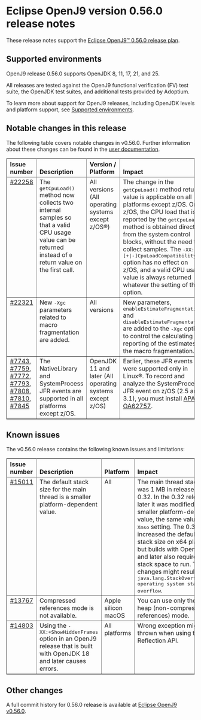 <!--
* Copyright (c) 2025 IBM Corp. and others
*
* This program and the accompanying materials are made
* available under the terms of the Eclipse Public License 2.0
* which accompanies this distribution and is available at
* https://www.eclipse.org/legal/epl-2.0/ or the Apache
* License, Version 2.0 which accompanies this distribution and
* is available at https://www.apache.org/licenses/LICENSE-2.0.
*
* This Source Code may also be made available under the
* following Secondary Licenses when the conditions for such
* availability set forth in the Eclipse Public License, v. 2.0
* are satisfied: GNU General Public License, version 2 with
* the GNU Classpath Exception [1] and GNU General Public
* License, version 2 with the OpenJDK Assembly Exception [2].
*
* [1] https://www.gnu.org/software/classpath/license.html
* [2] https://openjdk.org/legal/assembly-exception.html
*
* SPDX-License-Identifier: EPL-2.0 OR Apache-2.0 OR GPL-2.0-only WITH Classpath-exception-2.0 OR GPL-2.0-only WITH OpenJDK-assembly-exception-1.0
-->

# Eclipse OpenJ9 version 0.56.0 release notes

These release notes support the [Eclipse OpenJ9&trade; 0.56.0 release plan](https://projects.eclipse.org/projects/technology.openj9/releases/0.56.0/plan).

## Supported environments

OpenJ9 release 0.56.0 supports OpenJDK 8, 11, 17, 21, and 25.

All releases are tested against the OpenJ9 functional verification (FV) test suite, the OpenJDK test suites, and additional tests provided by Adoptium.

To learn more about support for OpenJ9 releases, including OpenJDK levels and platform support, see [Supported environments](https://eclipse.org/openj9/docs/openj9_support/index.html).

## Notable changes in this release

The following table covers notable changes in v0.56.0. Further information about these changes can be found in the [user documentation](https://www.eclipse.org/openj9/docs/version0.56/).

<table cellpadding="4" cellspacing="0" summary="" width="100%" rules="all" frame="border" border="1"><thead align="left">
<tr>
<th valign="bottom">Issue number</th>
<th valign="bottom">Description</th>
<th valign="bottom">Version / Platform</th>
<th valign="bottom">Impact</th>
</tr>
</thead>
<tbody>

<tr>
<td valign="top"><a href="https://github.com/eclipse-openj9/openj9/pull/22258">#22258</a></td>
<td valign="top">The <tt>getCpuLoad()</tt> method now collects two internal samples so that a valid CPU usage value can be returned instead of <tt>0</tt> return value on the first call.</td>
<td valign="top">All versions (All operating systems except z/OS&reg;)</td>
<td valign="top">The change in the <tt>getCpuLoad()</tt> method return value is applicable on all platforms except z/OS. On z/OS, the CPU load that is reported by the <tt>getCpuLoad</tt> method is obtained directly from the system control blocks, without the need to collect samples. The <tt>-XX:[+|-]CpuLoadCompatibility</tt> option has no effect on z/OS, and a valid CPU usage value is always returned whatever the setting of this option.
</td>
</tr>
<tr>
<td valign="top"><a href="https://github.com/eclipse-openj9/openj9/pull/22321">#22321</a></td>
<td valign="top">New <tt>-Xgc</tt> parameters related to macro fragmentation are added.</td>
<td valign="top">All versions</td>
<td valign="top">New parameters, <tt>enableEstimateFragmentation</tt> and <tt>disableEstimateFragmentation</tt> are added to the <tt>-Xgc</tt> option to control the calculating and reporting of the estimates of the macro fragmentation.
</td>
</tr>
<tr>
<td valign="top"><a href="https://github.com/eclipse-omr/omr/pull/7743">#7743</a>, <a href="https://github.com/eclipse-omr/omr/pull/7759">#7759</a>, <a href="https://github.com/eclipse-omr/omr/pull/7772">#7772</a>, <a href="https://github.com/eclipse-omr/omr/pull/7793">#7793</a>, <a href="https://github.com/eclipse-omr/omr/pull/7808">#7808</a>, <a href="https://github.com/eclipse-omr/omr/pull/7810">#7810</a>, <a href="https://github.com/eclipse-omr/omr/pull/7845">#7845</a></td>
<td valign="top">The NativeLibrary and SystemProcess JFR events are supported in all platforms except z/OS.</td>
<td valign="top">OpenJDK 11 and later (All operating systems except z/OS)</td>
<td valign="top">Earlier, these JFR events were supported only in Linux&reg;. 
To record and analyze the SystemProcess JFR event on z/OS (2.5 and 3.1), you must install <a href="https://www.ibm.com/support/pages/apar/OA62757">APAR OA62757</a>.
</td>
</tr>
</tbody>
</table>

## Known issues

The v0.56.0 release contains the following known issues and limitations:

<table cellpadding="4" cellspacing="0" summary="" width="100%" rules="all" frame="border" border="1">
<thead align="left">
<tr>
<th valign="bottom">Issue number</th>
<th valign="bottom">Description</th>
<th valign="bottom">Platform</th>
<th valign="bottom">Impact</th>
<th valign="bottom">Workaround</th>
</tr>
</thead>

<tbody>
<tr>
<td valign="top"><a href="https://github.com/eclipse-openj9/openj9/issues/15011">#15011</a></td>
<td valign="top">The default stack size for the main thread is a smaller platform-dependent value.</td>
<td valign="top">All</td>
<td valign="top">The main thread stack size was 1 MB in releases before 0.32. In the 0.32 release and later it was modified to a smaller
platform-dependent value, the same value as the <tt>-Xmso</tt> setting. The 0.33 release increased the default <tt>-Xmso</tt> stack size
on x64 platforms, but builds with OpenJDK 17 and later also require more stack space to run. These changes might result in a
<tt>java.lang.StackOverflowError: operating system stack overflow</tt>.</td>
<td valign="top">Use <tt>-Xmso</tt> to set the default stack size. See the default value by using <tt>-verbose:sizes</tt>.</td>
</tr>

<tr>
<td valign="top"><a href="https://github.com/eclipse-openj9/openj9/issues/13767">#13767</a></td>
<td valign="top">Compressed references mode is not available.</td>
<td valign="top">Apple silicon macOS</td>
<td valign="top">You can use only the large heap (non-compressed references) mode.</td>
<td valign="top">None</td>
</tr>

<tr>
<td valign="top"><a href="https://github.com/eclipse-openj9/openj9/issues/14803">#14803</a></td>
<td valign="top">Using the <tt>-XX:+ShowHiddenFrames</tt> option in an OpenJ9 release that is built with OpenJDK 18 and later causes errors.</td>
<td valign="top">All platforms</td>
<td valign="top">Wrong exception might be thrown when using the Reflection API.</td>
<td valign="top">Avoid using the <tt>-XX:+ShowHiddenFrames</tt> option with OpenJDK 18 and later.</td>
</tr>

</tbody>
</table>

## Other changes

A full commit history for 0.56.0 release is available at [Eclipse OpenJ9 v0.56.0](https://github.com/eclipse-openj9/openj9/releases/tag/openj9-0.56.0).
